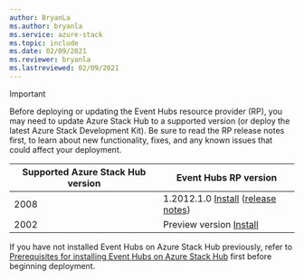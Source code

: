 ```yaml
---
author: BryanLa
ms.author: bryanla
ms.service: azure-stack
ms.topic: include
ms.date: 02/09/2021
ms.reviewer: bryanla
ms.lastreviewed: 02/09/2021
---
```

<!-- TODO - For each release: add AzS Hub build number, Event Hubs RP version number, & corresponding Event Hubs release notes text/link -->
> [!IMPORTANT]
> Before deploying or updating the Event Hubs resource provider (RP), you may need to update Azure Stack Hub to a supported version (or deploy the latest Azure Stack Development Kit). Be sure to read the RP release notes first, to learn about new functionality, fixes, and any known issues that could affect your deployment.
>
> | Supported Azure Stack Hub version | Event Hubs RP version |
> |-----|---|
> | 2008 | 1.2012.1.0 [Install](../operator/event-hubs-rp-install.md) ([release notes](../operator/event-hubs-rp-release-1-2012-10.md)) |
> | 2002 | Preview version [Install](../operator/event-hubs-rp-install.md) |
> 
> If you have not installed Event Hubs on Azure Stack Hub previously, refer to [Prerequisites for installing Event Hubs on Azure Stack Hub](../operator/event-hubs-rp-prerequisites.md) first before beginning deployment.
